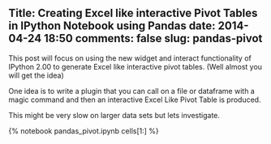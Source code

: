 Title: Creating Excel like interactive Pivot Tables in IPython Notebook using Pandas
date: 2014-04-24 18:50
comments: false
slug: pandas-pivot
---

<!-- PELICAN_BEGIN_SUMMARY -->
This post will focus on using the new widget and interact functionality of IPython 2.00 to generate Excel like interactive pivot tables. (Well almost you will get the idea)

One idea is to write a plugin that you can call on a file or dataframe with a magic command and then an interactive Excel Like Pivot Table is produced.

This might be very slow on larger data sets but lets investigate.

<!-- PELICAN_END_SUMMARY -->

{% notebook pandas_pivot.ipynb cells[1:] %}

